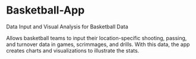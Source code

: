 # Basketball-App
Data Input and Visual Analysis for Basketball Data

Allows basketball teams to input their location-specific shooting, passing, and turnover data in games, scrimmages, and drills.
With this data, the app creates charts and visualizations to illustrate the stats.
